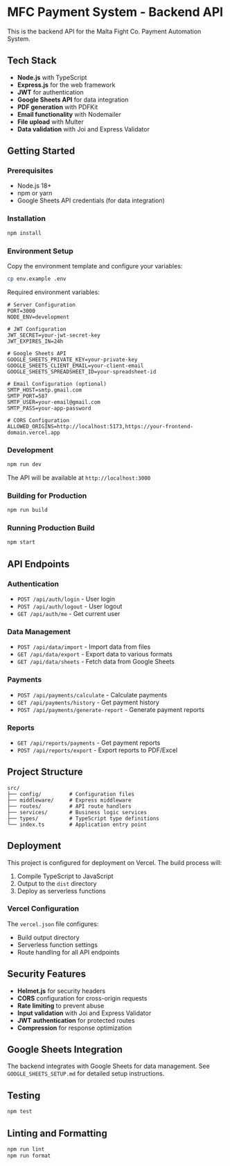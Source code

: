 # MFC Payment System - Backend API

This is the backend API for the Malta Fight Co. Payment Automation System.

## Tech Stack

- **Node.js** with TypeScript
- **Express.js** for the web framework
- **JWT** for authentication
- **Google Sheets API** for data integration
- **PDF generation** with PDFKit
- **Email functionality** with Nodemailer
- **File upload** with Multer
- **Data validation** with Joi and Express Validator

## Getting Started

### Prerequisites

- Node.js 18+
- npm or yarn
- Google Sheets API credentials (for data integration)

### Installation

```bash
npm install
```

### Environment Setup

Copy the environment template and configure your variables:

```bash
cp env.example .env
```

Required environment variables:

```env
# Server Configuration
PORT=3000
NODE_ENV=development

# JWT Configuration
JWT_SECRET=your-jwt-secret-key
JWT_EXPIRES_IN=24h

# Google Sheets API
GOOGLE_SHEETS_PRIVATE_KEY=your-private-key
GOOGLE_SHEETS_CLIENT_EMAIL=your-client-email
GOOGLE_SHEETS_SPREADSHEET_ID=your-spreadsheet-id

# Email Configuration (optional)
SMTP_HOST=smtp.gmail.com
SMTP_PORT=587
SMTP_USER=your-email@gmail.com
SMTP_PASS=your-app-password

# CORS Configuration
ALLOWED_ORIGINS=http://localhost:5173,https://your-frontend-domain.vercel.app
```

### Development

```bash
npm run dev
```

The API will be available at `http://localhost:3000`

### Building for Production

```bash
npm run build
```

### Running Production Build

```bash
npm start
```

## API Endpoints

### Authentication
- `POST /api/auth/login` - User login
- `POST /api/auth/logout` - User logout
- `GET /api/auth/me` - Get current user

### Data Management
- `POST /api/data/import` - Import data from files
- `GET /api/data/export` - Export data to various formats
- `GET /api/data/sheets` - Fetch data from Google Sheets

### Payments
- `POST /api/payments/calculate` - Calculate payments
- `GET /api/payments/history` - Get payment history
- `POST /api/payments/generate-report` - Generate payment reports

### Reports
- `GET /api/reports/payments` - Get payment reports
- `POST /api/reports/export` - Export reports to PDF/Excel

## Project Structure

```
src/
├── config/         # Configuration files
├── middleware/     # Express middleware
├── routes/         # API route handlers
├── services/       # Business logic services
├── types/          # TypeScript type definitions
└── index.ts        # Application entry point
```

## Deployment

This project is configured for deployment on Vercel. The build process will:

1. Compile TypeScript to JavaScript
2. Output to the `dist` directory
3. Deploy as serverless functions

### Vercel Configuration

The `vercel.json` file configures:
- Build output directory
- Serverless function settings
- Route handling for all API endpoints

## Security Features

- **Helmet.js** for security headers
- **CORS** configuration for cross-origin requests
- **Rate limiting** to prevent abuse
- **Input validation** with Joi and Express Validator
- **JWT authentication** for protected routes
- **Compression** for response optimization

## Google Sheets Integration

The backend integrates with Google Sheets for data management. See `GOOGLE_SHEETS_SETUP.md` for detailed setup instructions.

## Testing

```bash
npm test
```

## Linting and Formatting

```bash
npm run lint
npm run format
``` 